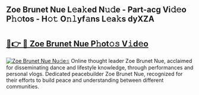 ## Zoe Brunet Nue L𝚎a𝚔ed N𝚞𝚍e - Part-acg Vi𝚍𝚎o P𝚑𝚘tos - H𝚘𝚝 O𝚗𝚕yf𝚊ns L𝚎a𝚔s dyXZA

# <h2><a href="http://kf485y.oniu.top/?m=Zoe+Brunet+Nue">🔗👉 🔴 Zoe Brunet Nue P𝚑ot𝚘𝚜 V𝚒d𝚎o</a></h2>

[![Zoe Brunet Nue Nu𝚍e𝚜](https://i.imgur.com/0qMVB7G.gif)](http://kf485y.oniu.top/?m=Zoe+Brunet+Nue)
Online thought leader Zoe Brunet Nue, acclaimed for disseminating dance and lifestyle knowledge, through performances and personal vlogs. Dedicated peacebuilder Zoe Brunet Nue, recognized for their efforts to build peace and understanding between different communities.  
